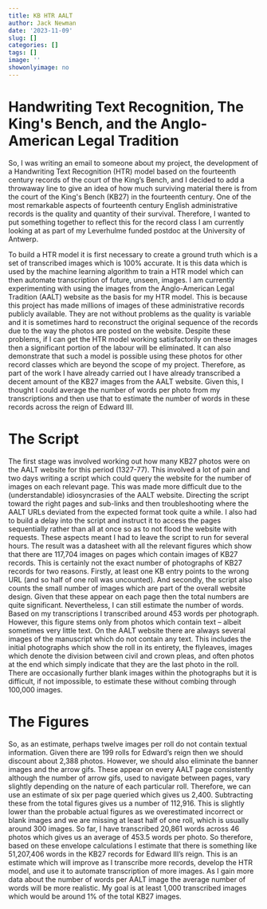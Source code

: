 ```yaml
---
title: KB HTR AALT
author: Jack Newman
date: '2023-11-09'
slug: []
categories: []
tags: []
image: ''
showonlyimage: no
---
```


# Handwriting Text Recognition, The King's Bench, and the Anglo-American Legal Tradition

So, I was writing an email to someone about my project, the development of a Handwriting Text Recognition (HTR) model based on the fourteenth century records of the court of the King’s Bench, and I decided to add a throwaway line to give an idea of how much surviving material there is from the court of the King's Bench (KB27) in the fourteenth century. One of the most remarkable aspects of fourteenth century English administrative records is the quality and quantity of their survival. Therefore, I wanted to put something together to reflect this for the record class I am currently looking at as part of my Leverhulme funded postdoc at the University of Antwerp.



To build a HTR model it is first necessary to create a ground truth which is a set of transcribed images which is 100% accurate. It is this data which is used by the machine learning algorithm to train a HTR model which can then automate transcription of future, unseen, images.
I am currently experimenting with using the images from the Anglo-American Legal Tradition (AALT) website as the basis for my HTR model. This is because this project has made millions of images of these administrative records publicly available. They are not without problems as the quality is variable and it is sometimes hard to reconstruct the original sequence of the records due to the way the photos are posted on the website. Despite these problems, if I can get the HTR model working satisfactorily on these images then a significant portion of the labour will be eliminated. It can also demonstrate that such a model is possible using these photos for other record classes which are beyond the scope of my project.
Therefore, as part of the work I have already carried out I have already transcribed a decent amount of the KB27 images from the AALT website. Given this, I thought I could average the number of words per photo from my transcriptions and then use that to estimate the number of words in these records across the reign of Edward III.

# The Script

The first stage was involved working out how many KB27 photos were on the AALT website for this period (1327-77). This involved a lot of pain and two days writing a script which could query the website for the number of images on each relevant page.
This was made more difficult due to the (understandable) idiosyncrasies of the AALT website. Directing the script toward the right pages and sub-links and then troubleshooting where the AALT URLs deviated from the expected format took quite a while. I also had to build a delay into the script and instruct it to access the pages sequentially rather than all at once so as to not flood the website with requests. These aspects meant I had to leave the script to run for several hours.
The result was a datasheet with all the relevant figures which show that there are 117,704 images on pages which contain images of KB27 records. 
This is certainly not the exact number of photographs of KB27 records for two reasons. Firstly, at least one KB entry points to the wrong URL (and so half of one roll was uncounted). And secondly, the script also counts the small number of images which are part of the overall website design. Given that these appear on each page then the total numbers are quite significant.
Nevertheless, I can still estimate the number of words. Based on my transcriptions I transcribed around 453 words per photograph. However, this figure stems only from photos which contain text – albeit sometimes very little text. 
On the AALT website there are always several images of the manuscript which do not contain any text. This includes the initial photographs which show the roll in its entirety, the flyleaves, images which denote the division between civil and crown pleas, and often photos at the end which simply indicate that they are the last photo in the roll. There are occasionally further blank images within the photographs but it is difficult, if not impossible, to estimate these without combing through 100,000 images.

# The Figures

So, as an estimate, perhaps twelve images per roll do not contain textual information. Given there are 199 rolls for Edward’s reign then we should discount about 2,388 photos. However, we should also eliminate the banner images and the arrow gifs. These appear on every AALT page consistently although the number of arrow gifs, used to navigate between pages, vary slightly depending on the nature of each particular roll. Therefore, we can use an estimate of six per page queried which gives us 2,400. Subtracting these from the total figures gives us a number of 112,916. This is slightly lower than the probable actual figures as we overestimated incorrect or blank images and we are missing at least half of one roll, which is usually around 300 images.
So far, I have transcribed 20,861 words across 46 photos which gives us an average of 453.5 words per photo. So therefore, based on these envelope calculations I estimate that there is something like 51,207,406 words in the KB27 records for Edward III’s reign.
This is an estimate which will improve as I transcribe more records, develop the HTR model, and use it to automate transcription of more images. As I gain more data about the number of words per AALT image the average number of words will be more realistic. My goal is at least 1,000 transcribed images which would be around 1% of the total KB27 images.
